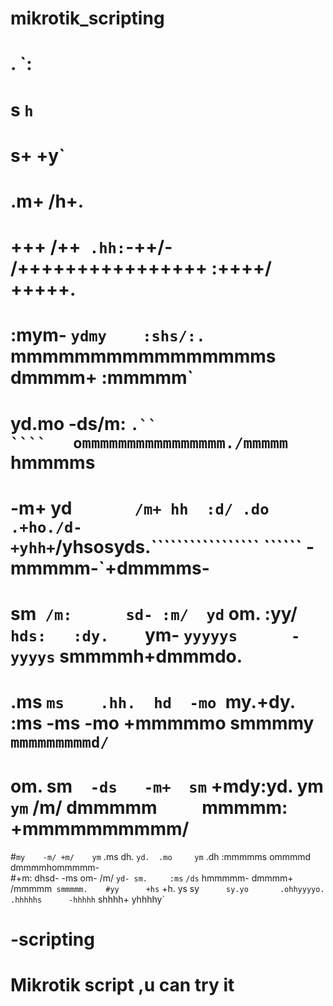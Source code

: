 # mikrotik_scripting
#                        . `:                                                                        
#                        s `h`                                                                       
#                        s+ +y`                                                                      
#                        .m+ /h+.                                                                    
#    +++             /++` .hh:`-++/-                         /++++++++++++++++ :++++/  +++++.        
#   :mym-          `ydmy    :shs/:.                         `mmmmmmmmmmmmmmmms dmmmm+ :mmmmm`        
#   yd.mo         -ds/m:       `.``                  ````   ommmmmmmmmmmmmmmm./mmmmm` hmmmms         
#  -m+ yd`       /m+ hh  :d/ .do    .+ho./d-+yhh+`/yhsosyds.````````````````` `````` -mmmmm-`+dmmmms-
#  sm` /m:      sd- :m/  yd` om.  :yy/`  hds:   :dy.     `ym-   `yyyyys      -yyyys` smmmmh+dmmmdo.  
# .ms  `ms    .hh.  hd  -mo `my.+dy.    :ms    -ms        -mo   +mmmmmo      smmmmy `mmmmmmmmmd/`    
# om.   sm`  -ds   -m+  sm` +mdy:yd.    ym`    ym`        /m/   dmmmmm`     `mmmmm: +mmmmmmmmmm/     
#`my    -m/ +m/    ym` .ms  dh.  `yd.  .mo     ym`       .dh   :mmmmms      ommmmd  dmmmmhommmmm-    
#+m:     dhsd-    -ms  om- /m/    `yd- sm.     :ms`    `/ds`   hmmmmm-      dmmmm+ /mmmmm` smmmmm.   
#yy      +hs`     +h.  ys  sy`      sy.yo       .ohhyyyyo.    .hhhhhs      -hhhhh` shhhh+   yhhhhy`
# -scripting
# Mikrotik script ,u can try it
